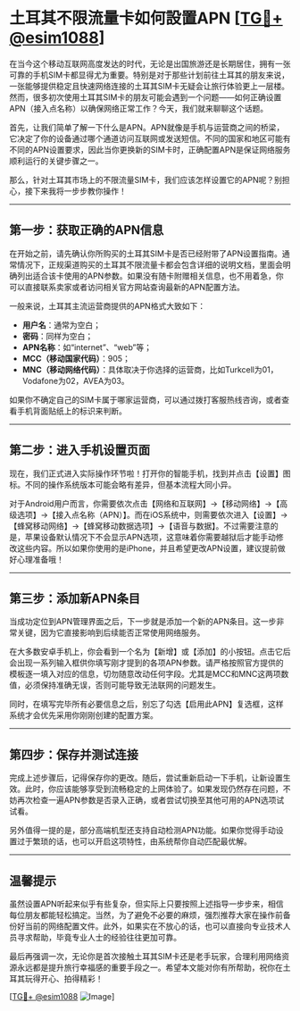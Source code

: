 # 土耳其不限流量卡如何設置APN [[TG💪+ @esim1088](https://t.me/s/esim1088)]

在当今这个移动互联网高度发达的时代，无论是出国旅游还是长期居住，拥有一张可靠的手机SIM卡都显得尤为重要。特别是对于那些计划前往土耳其的朋友来说，一张能够提供稳定且快速网络连接的土耳其SIM卡无疑会让旅行体验更上一层楼。然而，很多初次使用土耳其SIM卡的朋友可能会遇到一个问题——如何正确设置APN（接入点名称）以确保网络正常工作？今天，我们就来聊聊这个话题。

首先，让我们简单了解一下什么是APN。APN就像是手机与运营商之间的桥梁，它决定了你的设备通过哪个通道访问互联网或发送短信。不同的国家和地区可能有不同的APN设置要求，因此当你更换新的SIM卡时，正确配置APN是保证网络服务顺利运行的关键步骤之一。

那么，针对土耳其市场上的不限流量SIM卡，我们应该怎样设置它的APN呢？别担心，接下来我将一步步教你操作！

---

## 第一步：获取正确的APN信息

在开始之前，请先确认你所购买的土耳其SIM卡是否已经附带了APN设置指南。通常情况下，正规渠道购买的土耳其不限流量卡都会包含详细的说明文档，里面会明确列出适合该卡使用的APN参数。如果没有随卡附赠相关信息，也不用着急，你可以直接联系卖家或者访问相关官方网站查询最新的APN配置方法。

一般来说，土耳其主流运营商提供的APN格式大致如下：
- **用户名**：通常为空白；
- **密码**：同样为空白；
- **APN名称**：如“internet”、“web”等；
- **MCC（移动国家代码）**：905；
- **MNC（移动网络代码）**：具体取决于你选择的运营商，比如Turkcell为01，Vodafone为02，AVEA为03。

如果你不确定自己的SIM卡属于哪家运营商，可以通过拨打客服热线咨询，或者查看手机背面贴纸上的标识来判断。

---

## 第二步：进入手机设置页面

现在，我们正式进入实际操作环节啦！打开你的智能手机，找到并点击【设置】图标。不同的操作系统版本可能会略有差异，但基本流程大同小异。

对于Android用户而言，你需要依次点击【网络和互联网】→【移动网络】→【高级选项】→【接入点名称（APN）】。而在iOS系统中，则需要依次进入【设置】→【蜂窝移动网络】→【蜂窝移动数据选项】→【语音与数据】。不过需要注意的是，苹果设备默认情况下不会显示APN选项，这意味着你需要越狱后才能手动修改这些内容。所以如果你使用的是iPhone，并且希望更改APN设置，建议提前做好心理准备哦！

---

## 第三步：添加新APN条目

当成功定位到APN管理界面之后，下一步就是添加一个新的APN条目。这一步非常关键，因为它直接影响到后续能否正常使用网络服务。

在大多数安卓手机上，你会看到一个名为【新增】或【添加】的小按钮。点击它后会出现一系列输入框供你填写刚才提到的各项APN参数。请严格按照官方提供的模板逐一填入对应的信息，切勿随意改动任何字段。尤其是MCC和MNC这两项数值，必须保持准确无误，否则可能导致无法联网的问题发生。

同时，在填写完毕所有必要信息之后，别忘了勾选【启用此APN】复选框，这样系统才会优先采用你刚刚创建的配置方案。

---

## 第四步：保存并测试连接

完成上述步骤后，记得保存你的更改。随后，尝试重新启动一下手机，让新设置生效。此时，你应该能够享受到流畅稳定的上网体验了。如果发现仍然存在问题，不妨再次检查一遍APN参数是否录入正确，或者尝试切换至其他可用的APN选项试试看。

另外值得一提的是，部分高端机型还支持自动检测APN功能。如果你觉得手动设置过于繁琐的话，也可以开启这项特性，由系统帮你自动匹配最优解。

---

## 温馨提示

虽然设置APN听起来似乎有些复杂，但实际上只要按照上述指导一步步来，相信每位朋友都能轻松搞定。当然，为了避免不必要的麻烦，强烈推荐大家在操作前备份好当前的网络配置文件。此外，如果实在不放心的话，也可以直接向专业技术人员寻求帮助，毕竟专业人士的经验往往更加可靠。

最后再强调一次，无论你是首次接触土耳其SIM卡还是老手玩家，合理利用网络资源永远都是提升旅行幸福感的重要手段之一。希望本文能对你有所帮助，祝你在土耳其玩得开心、拍得精彩！

[[TG💪+ @esim1088](https://t.me/s/esim1088) ![Image](https://i.postimg.cc/4NQfJmqS/Snipaste-2025-05-13-00-14-12.png)]